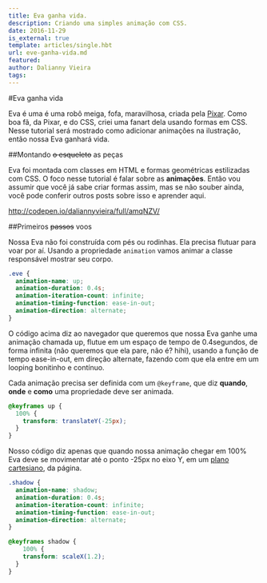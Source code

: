 ```yaml
---
title: Eva ganha vida.
description: Criando uma simples animação com CSS.
date: 2016-11-29
is_external: true
template: articles/single.hbt
url: eve-ganha-vida.md
featured:
author: Dalianny Vieira
tags: 
---
```


#Eva ganha vida

Eva é uma é uma robô meiga, fofa, maravilhosa, criada pela [Pixar](https://pt.wikipedia.org/wiki/WALL%C2%B7E). Como boa fã, da Pixar, e do CSS, criei uma fanart dela usando formas em CSS.
Nesse tutorial será mostrado como adicionar animações na ilustração, então nossa Eva ganhará vida.

##Montando ~~o esqueleto~~ as peças

Eva foi montada com classes em HTML e formas geométricas estilizadas com CSS. O foco nesse tutorial é falar sobre as **animações**. Então vou assumir que você já sabe criar formas assim, mas se não souber ainda, você pode conferir outros posts sobre isso e aprender aqui.

http://codepen.io/daliannyvieira/full/amqNZV/

##Primeiros ~~passos~~ voos

Nossa Eva não foi construída com pés ou rodinhas. Ela precisa flutuar para voar por aí. Usando a propriedade `animation` vamos animar a classe responsável mostrar seu corpo.
``` css
.eve {
  animation-name: up;
  animation-duration: 0.4s;
  animation-iteration-count: infinite;
  animation-timing-function: ease-in-out;
  animation-direction: alternate;
}
```
O código acima diz ao navegador que queremos que nossa Eva ganhe uma animação chamada up, flutue em um espaço de tempo de 0.4segundos, de forma infinita (não queremos que ela pare, não é? hihi), usando a função de tempo ease-in-out, em direção alternate, fazendo com que ela entre em um looping bonitinho e contínuo.

Cada animação precisa ser definida com um `@keyframe`, que diz **quando**, **onde** e **como** uma propriedade deve ser animada.

``` css
@keyframes up {
  100% {
    transform: translateY(-25px);
  }
}
```

Nosso código diz apenas que quando nossa animação chegar em 100% Eva deve se movimentar até o ponto -25px no eixo Y, em um [plano cartesiano](http://brasilescola.uol.com.br/matematica/plano-cartesiano.htm]), da página.  


``` css
.shadow {
  animation-name: shadow;
  animation-duration: 0.4s;
  animation-iteration-count: infinite;
  animation-timing-function: ease-in-out;
  animation-direction: alternate;
}
```

``` css
@keyframes shadow {
	100% {
    transform: scaleX(1.2);
  }
}
```
